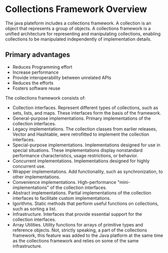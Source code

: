 # Collections Framework Overview

The java plateform includes a collections framework. A collection is an object that represents a group of objects. A collections framework is a unified architecture for representing and manipulating collections, enabling collections to be manipulated independently of implementation details.

## Primary advantages

- Reduces Programming effort
- Increase performance
- Provide interoperability between unrelated APIs
- Reduces the efforts 
- Fosters software reuse

The collections framework consists of:

- Collection interfaces. Represent different types of collections, such as sets, lists, and maps. These interfaces form the basis of the framework.
- General-purpose implementations. Primary implementations of the collection interfaces.
- Legacy implementations. The collection classes from earlier releases, Vector and Hashtable, were retrofitted to implement the collection interfaces.
- Special-purpose implementations. Implementations designed for use in special situations. These implementations display nonstandard performance characteristics, usage restrictions, or behavior.
- Concurrent implementations. Implementations designed for highly concurrent use.
- Wrapper implementations. Add functionality, such as synchronization, to other implementations.
- Convenience implementations. High-performance "mini-implementations" of the collection interfaces.
- Abstract implementations. Partial implementations of the collection interfaces to facilitate custom implementations.
- lgorithms. Static methods that perform useful functions on collections, such as sorting a list.
- Infrastructure. Interfaces that provide essential support for the collection interfaces.
- Array Utilities. Utility functions for arrays of primitive types and reference objects. Not, strictly speaking, a part of the collections framework, this feature was added to the Java platform at the same time as the collections framework and relies on some of the same infrastructure.